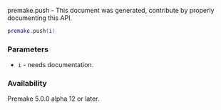 premake.push - This document was generated, contribute by properly documenting this API.

```lua
premake.push(i)
```

### Parameters ###

* `i` - needs documentation.

### Availability ###

Premake 5.0.0 alpha 12 or later.

